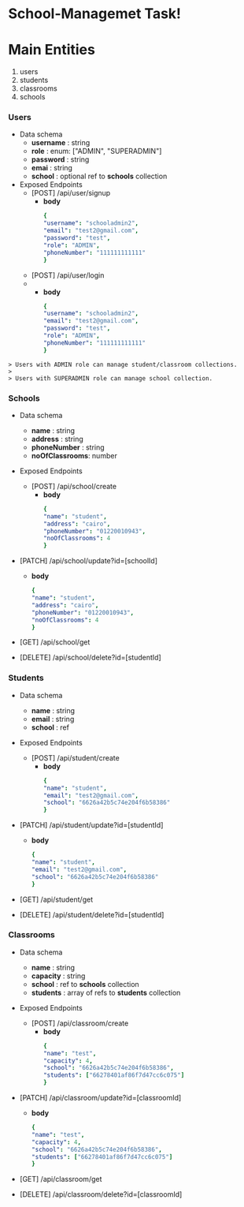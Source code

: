 # School-Managemet Task!

# Main Entities
1. users 
2. students 
3. classrooms
4. schools

### Users
* Data schema
	* **username** : string
	* **role** : enum: ["ADMIN", "SUPERADMIN"]
	* **password** : string
	* **emai** : string
	* **school** :  optional ref to **schools** collection
* Exposed Endpoints
  * [POST] /api/user/signup
	  * **body**
		```yaml
		{
		"username": "schooladmin2",
		"email": "test2@gmail.com",
		"password": "test",
		"role": "ADMIN",
		"phoneNumber": "111111111111"
		}
		```
  * [POST] /api/user/login
  * * **body**
		```yaml
		{
		"username": "schooladmin2",
		"email": "test2@gmail.com",
		"password": "test",
		"role": "ADMIN",
		"phoneNumber": "111111111111"
		}
		```
```
> Users with ADMIN role can manage student/classroom collections.
>
> Users with SUPERADMIN role can manage school collection.
```

### Schools
* Data schema
	* **name** : string
	* **address** : string
	* **phoneNumber** :  string
	* **noOfClassrooms**: number
	
* Exposed Endpoints
  * [POST] /api/school/create
	  * **body**
		```yaml
		{
		"name": "student",
		"address": "cairo",
		"phoneNumber": "01220010943",
		"noOfClassrooms": 4
		}
		```
* [PATCH] /api/school/update?id=[schoolId]
	 * **body**
		```yaml
		{
		"name": "student",
		"address": "cairo",
		"phoneNumber": "01220010943",
		"noOfClassrooms": 4
		}
		```
* [GET] /api/school/get
* [DELETE] /api/school/delete?id=[studentId]


### Students
* Data schema
	* **name** : string
	* **email** : string
	* **school** :  ref
	
* Exposed Endpoints
  * [POST] /api/student/create
	  * **body**
		```yaml
		{
		"name": "student",
		"email": "test2@gmail.com",
		"school": "6626a42b5c74e204f6b58386"
		}
		```
* [PATCH] /api/student/update?id=[studentId]
	 * **body**
		```yaml
		{
		"name": "student",
		"email": "test2@gmail.com",
		"school": "6626a42b5c74e204f6b58386"
		}
		```
* [GET] /api/student/get
* [DELETE] /api/student/delete?id=[studentId]


### Classrooms
* Data schema
	* **name** : string
	* **capacity** : string
	* **school** :  ref to **schools** collection
	* **students** :  array of refs to **students** collection
	
* Exposed Endpoints
  * [POST] /api/classroom/create
	  * **body**
		```yaml
		{
		"name": "test",
		"capacity": 4,
		"school": "6626a42b5c74e204f6b58386",
		"students": ["66278401af86f7d47cc6c075"]
		}
		```
* [PATCH] /api/classroom/update?id=[classroomId]
	 * **body**
		```yaml
		{
		"name": "test",
		"capacity": 4,
		"school": "6626a42b5c74e204f6b58386",
		"students": ["66278401af86f7d47cc6c075"]
		}
		```
* [GET] /api/classroom/get
* [DELETE] /api/classroom/delete?id=[classroomId]
